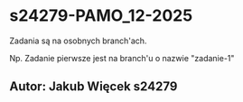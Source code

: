 # s24279-PAMO_12-2025


Zadania są na osobnych branch'ach. 

Np. Zadanie pierwsze jest na branch'u o nazwie "zadanie-1"


## Autor: Jakub Więcek s24279
